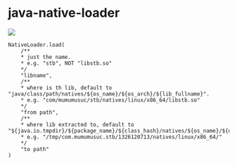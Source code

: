 # java-native-loader

[![](https://jitpack.io/v/mumumusuc/java-native-loader.svg)](https://jitpack.io/#mumumusuc/java-native-loader)

```
NativeLoader.load(
    /**
    * just the name.
    * e.g. "stb", NOT "libstb.so"
    */
    "libname",      
    /**
    * where is th lib, default to "java/class/path/natives/${os_name}/${os_arch}/${lib_fullname}". 
    * e.g. "com/mumumusuc/stb/natives/linux/x86_64/libstb.so"
    */
    "from path",    
    /**
    * where lib extracted to, default to "${java.io.tmpdir}/${package_name}/${class_hash}/natives/${os_name}/${os_arch}/"
    * e.g. "/tmp/com.mumumusuc.stb/1326120713/natives/linux/x86_64/"
    */
    "to path"
)
```

